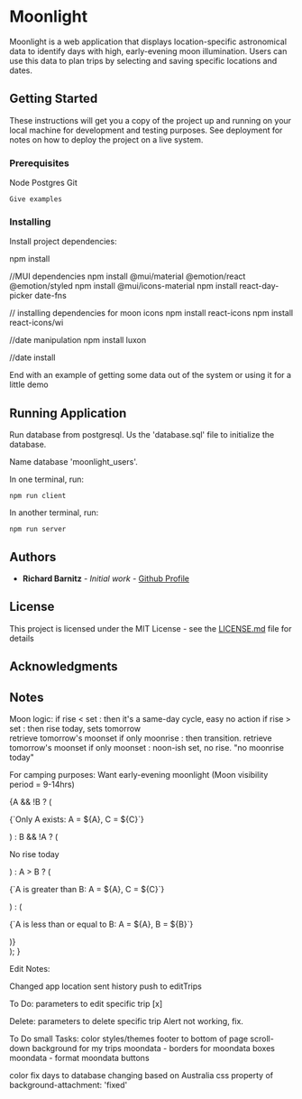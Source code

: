 # Moonlight

Moonlight is a web application that displays location-specific astronomical data to identify days with high, early-evening moon illumination. Users can use this data to plan trips by selecting and saving specific locations and dates.

## Getting Started

These instructions will get you a copy of the project up and running on your local machine for development and testing purposes. See deployment for notes on how to deploy the project on a live system.

### Prerequisites

Node
Postgres
Git

```
Give examples
```

### Installing

Install project dependencies:

npm install

//MUI dependencies
npm install @mui/material @emotion/react @emotion/styled
npm install @mui/icons-material
npm install react-day-picker date-fns

// installing dependencies for moon icons
npm install react-icons
npm install react-icons/wi

//date manipulation
npm install luxon

//date install

End with an example of getting some data out of the system or using it for a little demo

## Running Application

Run database from postgresql. Us the 'database.sql' file to initialize the database.

Name database 'moonlight_users'.

In one terminal, run:

```
npm run client
```

In another terminal, run:

```
npm run server
```

## Authors

- **Richard Barnitz** - _Initial work_ - [Github Profile](https://github.com/rbarnitz)

## License

This project is licensed under the MIT License - see the [LICENSE.md](LICENSE.md) file for details

## Acknowledgments

## Notes

Moon logic:
if rise < set : then it's a same-day cycle, easy
no action
if rise > set : then rise today, sets tomorrow  
 retrieve tomorrow's moonset
if only moonrise : then transition.
retrieve tomorrow's moonset
if only moonset : noon-ish set, no rise.
"no moonrise today"

For camping purposes:
Want early-evening moonlight (Moon visibility period = 9-14hrs)

<div>
      {A && !B ? (
        <p>{`Only A exists: A = ${A}, C = ${C}`}</p>
      ) : B && !A ? (
        <p>No rise today</p>
      ) : A > B ? (
        <p>{`A is greater than B: A = ${A}, C = ${C}`}</p>
      ) : (
        <p>{`A is less than or equal to B: A = ${A}, B = ${B}`}</p>
      )}
    </div>
  );
}

Edit Notes:

Changed app location
sent history push to editTrips

To Do:
parameters to edit specific trip [x]

Delete:
parameters to delete specific trip
Alert not working, fix.

To Do small Tasks:
color styles/themes
footer to bottom of page
scroll-down background for my trips
moondata - borders for moondata boxes
moondata - format moondata buttons

color fix
days to database changing based on Australia
css property of background-attachment: 'fixed'
